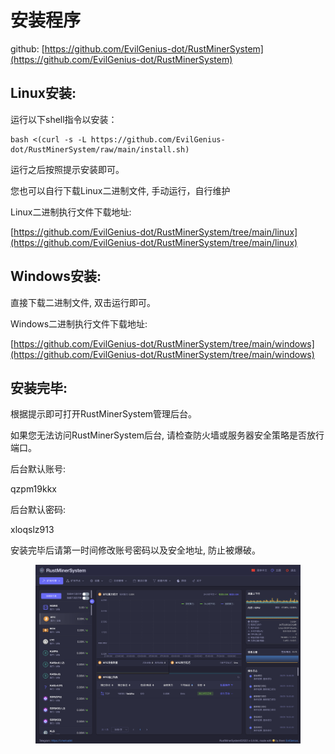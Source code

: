 # 安装程序

github:  [https://github.com/EvilGenius-dot/RustMinerSystem](https://github.com/EvilGenius-dot/RustMinerSystem)

## Linux安装:

运行以下shell指令以安装：

```
bash <(curl -s -L https://github.com/EvilGenius-dot/RustMinerSystem/raw/main/install.sh)
```

运行之后按照提示安装即可。

您也可以自行下载Linux二进制文件,  手动运行，自行维护

Linux二进制执行文件下载地址:

[https://github.com/EvilGenius-dot/RustMinerSystem/tree/main/linux](https://github.com/EvilGenius-dot/RustMinerSystem/tree/main/linux)



## Windows安装:

直接下载二进制文件,  双击运行即可。

Windows二进制执行文件下载地址:

[https://github.com/EvilGenius-dot/RustMinerSystem/tree/main/windows](https://github.com/EvilGenius-dot/RustMinerSystem/tree/main/windows)



## 安装完毕:

根据提示即可打开RustMinerSystem管理后台。

如果您无法访问RustMinerSystem后台,  请检查防火墙或服务器安全策略是否放行端口。



后台默认账号:

qzpm19kkx

后台默认密码:

xloqslz913

安装完毕后请第一时间修改账号密码以及安全地址, 防止被爆破。

<figure><img src="../.gitbook/assets/image (3) (1) (1).png" alt=""><figcaption></figcaption></figure>
